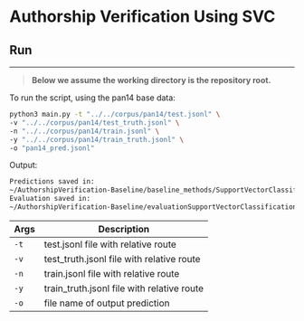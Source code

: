 # Authorship Verification Using SVC

## Run

***

> __Below we assume the working directory is the repository root.__  

To run the script, using the pan14 base data:
  ```sh
  python3 main.py -t "../../corpus/pan14/test.jsonl" \
  -v "../../corpus/pan14/test_truth.jsonl" \
  -n "../../corpus/pan14/train.jsonl" \
  -y "../../corpus/pan14/train_truth.jsonl" \
  -o "pan14_pred.jsonl"
  ```
Output:
  ```sh
  Predictions saved in:
  ~/AuthorshipVerification-Baseline/baseline_methods/SupportVectorClassification/prediction/pan14_pred.jsonl
  Evaluation saved in:
  ~/AuthorshipVerification-Baseline/evaluationSupportVectorClassification/pan14/
  ```

| Args   | Description                                    |
|--------|------------------------------------------------|
| `-t`   | test.jsonl file with relative route            |
| `-v`   | test_truth.jsonl file with relative route      |
| `-n`   | train.jsonl file with relative route           |
| `-y`   | train_truth.jsonl file with relative route     |
| `-o`   | file name of output prediction                 |